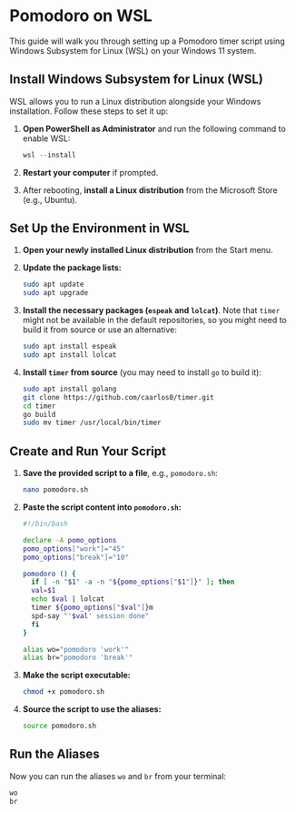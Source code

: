 # Pomodoro on WSL

This guide will walk you through setting up a Pomodoro timer script using Windows Subsystem for Linux (WSL) on your Windows 11 system.

## Install Windows Subsystem for Linux (WSL)

WSL allows you to run a Linux distribution alongside your Windows installation. Follow these steps to set it up:

1. **Open PowerShell as Administrator** and run the following command to enable WSL:

    ```powershell
    wsl --install
    ```

2. **Restart your computer** if prompted.

3. After rebooting, **install a Linux distribution** from the Microsoft Store (e.g., Ubuntu).

## Set Up the Environment in WSL

1. **Open your newly installed Linux distribution** from the Start menu.

2. **Update the package lists:**

    ```bash
    sudo apt update
    sudo apt upgrade
    ```

3. **Install the necessary packages (`espeak` and `lolcat`)**. Note that `timer` might not be available in the default repositories, so you might need to build it from source or use an alternative:

    ```bash
    sudo apt install espeak
    sudo apt install lolcat
    ```

4. **Install `timer` from source** (you may need to install `go` to build it):

    ```bash
    sudo apt install golang
    git clone https://github.com/caarlos0/timer.git
    cd timer
    go build
    sudo mv timer /usr/local/bin/timer
    ```

## Create and Run Your Script

1. **Save the provided script to a file**, e.g., `pomodoro.sh`:

    ```bash
    nano pomodoro.sh
    ```

2. **Paste the script content into `pomodoro.sh`:**

    ```bash
    #!/bin/bash
    
    declare -A pomo_options
    pomo_options["work"]="45"
    pomo_options["break"]="10"
    
    pomodoro () {
      if [ -n "$1" -a -n "${pomo_options["$1"]}" ]; then
      val=$1
      echo $val | lolcat
      timer ${pomo_options["$val"]}m
      spd-say "'$val' session done"
      fi
    }
    
    alias wo="pomodoro 'work'"
    alias br="pomodoro 'break'"
    ```

3. **Make the script executable:**

    ```bash
    chmod +x pomodoro.sh
    ```

4. **Source the script to use the aliases:**

    ```bash
    source pomodoro.sh
    ```

## Run the Aliases

Now you can run the aliases `wo` and `br` from your terminal:

```bash
wo
br
```
